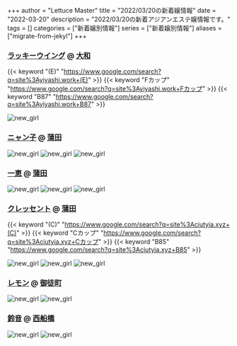 +++
author = "Lettuce Master"
title = "2022/03/20の新着嬢情報"
date = "2022-03-20"
description = "2022/03/20の新着アジアンエステ嬢情報です。"
tags = []
categories = ["新着嬢別情報"]
series = ["新着嬢別情報"]
aliases = ["migrate-from-jekyl"]
+++
### [ラッキーウイング](http://yiyashi.work/) @ [大和](/post/yamato)
{{< keyword "(E)" "https://www.google.com/search?q=site%3Ayiyashi.work+(E)" >}} {{< keyword "Fカップ" "https://www.google.com/search?q=site%3Ayiyashi.work+Fカップ" >}} {{< keyword "B87" "https://www.google.com/search?q=site%3Ayiyashi.work+B87" >}} 

![new_girl](https://i.imgur.com/hXEYFQO.jpeg)
### [ニャン子](http://nyanko.iest.xyz/) @ [蒲田](/post/kamata)


![new_girl](https://i.imgur.com/w7Uwn24.png)
![new_girl](https://i.imgur.com/wpPXV6h.jpeg)
![new_girl](https://i.imgur.com/aHBBmz9.jpeg)
### [一恵](http://kazue.me-es.com/) @ [蒲田](/post/kamata)


![new_girl](https://i.imgur.com/jF9x0y3.jpeg)
![new_girl](https://i.imgur.com/WCIGStA.jpeg)
![new_girl](https://i.imgur.com/YFD6zfS.jpeg)
### [クレッセント](http://ciutyia.xyz/) @ [蒲田](/post/kamata)
{{< keyword "(C)" "https://www.google.com/search?q=site%3Aciutyia.xyz+(C)" >}} {{< keyword "Cカップ" "https://www.google.com/search?q=site%3Aciutyia.xyz+Cカップ" >}} {{< keyword "B85" "https://www.google.com/search?q=site%3Aciutyia.xyz+B85" >}} 

![new_girl](https://i.imgur.com/JewkuqH.jpeg)
![new_girl](https://i.imgur.com/mJGyfL2.jpeg)
![new_girl](https://i.imgur.com/SPFAhZy.jpeg)
### [レモン](http://ueno502.galaxy.bindcloud.jp/) @ [御徒町](/post/okachimachi)


![new_girl](https://i.imgur.com/VoriZru.jpeg)
![new_girl](https://i.imgur.com/k96VFYi.jpeg)
### [鈴音](http://es-suzune.com/) @ [西船橋](/post/nishifunabashi)


![new_girl](https://i.imgur.com/VW1Qol9.jpeg)
![new_girl](https://i.imgur.com/gxKMg6m.jpeg)
